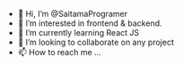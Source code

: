 - 👋 Hi, I’m @SaitamaProgramer
- 👀 I’m interested in frontend & backend.
- 🌱 I’m currently learning React JS
- 💞️ I’m looking to collaborate on any project
- 📫 How to reach me ...

<!---
SaitamaProgramer/SaitamaProgramer is a ✨ special ✨ repository because its `README.md` (this file) appears on your GitHub profile.
You can click the Preview link to take a look at your changes.
--->
